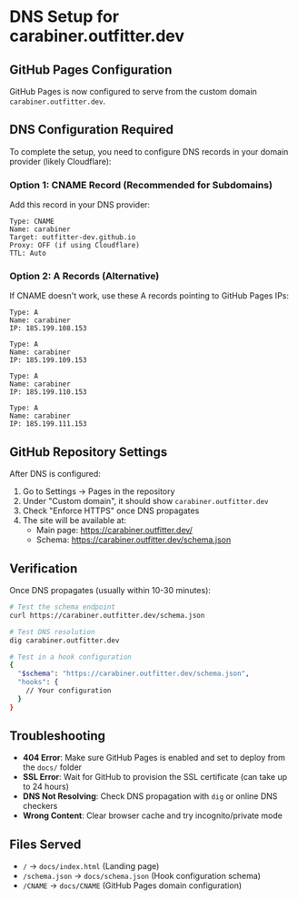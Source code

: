 # DNS Setup for carabiner.outfitter.dev

## GitHub Pages Configuration

GitHub Pages is now configured to serve from the custom domain `carabiner.outfitter.dev`.

## DNS Configuration Required

To complete the setup, you need to configure DNS records in your domain provider (likely Cloudflare):

### Option 1: CNAME Record (Recommended for Subdomains)

Add this record in your DNS provider:

```
Type: CNAME
Name: carabiner
Target: outfitter-dev.github.io
Proxy: OFF (if using Cloudflare)
TTL: Auto
```

### Option 2: A Records (Alternative)

If CNAME doesn't work, use these A records pointing to GitHub Pages IPs:

```
Type: A
Name: carabiner
IP: 185.199.108.153

Type: A
Name: carabiner
IP: 185.199.109.153

Type: A
Name: carabiner
IP: 185.199.110.153

Type: A
Name: carabiner
IP: 185.199.111.153
```

## GitHub Repository Settings

After DNS is configured:

1. Go to Settings → Pages in the repository
2. Under "Custom domain", it should show `carabiner.outfitter.dev`
3. Check "Enforce HTTPS" once DNS propagates
4. The site will be available at:
   - Main page: https://carabiner.outfitter.dev/
   - Schema: https://carabiner.outfitter.dev/schema.json

## Verification

Once DNS propagates (usually within 10-30 minutes):

```bash
# Test the schema endpoint
curl https://carabiner.outfitter.dev/schema.json

# Test DNS resolution
dig carabiner.outfitter.dev

# Test in a hook configuration
{
  "$schema": "https://carabiner.outfitter.dev/schema.json",
  "hooks": {
    // Your configuration
  }
}
```

## Troubleshooting

- **404 Error**: Make sure GitHub Pages is enabled and set to deploy from the `docs/` folder
- **SSL Error**: Wait for GitHub to provision the SSL certificate (can take up to 24 hours)
- **DNS Not Resolving**: Check DNS propagation with `dig` or online DNS checkers
- **Wrong Content**: Clear browser cache and try incognito/private mode

## Files Served

- `/` → `docs/index.html` (Landing page)
- `/schema.json` → `docs/schema.json` (Hook configuration schema)
- `/CNAME` → `docs/CNAME` (GitHub Pages domain configuration)
